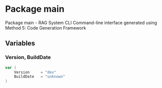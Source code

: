 # Package main

Package main - RAG System CLI
Command-line interface generated using Method 5: Code Generation Framework


## Variables

### Version, BuildDate

```go
var (
	Version		= "dev"
	BuildDate	= "unknown"
)
```

